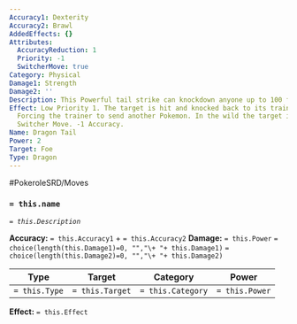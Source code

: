 ```yaml
---
Accuracy1: Dexterity
Accuracy2: Brawl
AddedEffects: {}
Attributes:
  AccuracyReduction: 1
  Priority: -1
  SwitcherMove: true
Category: Physical
Damage1: Strength
Damage2: ''
Description: This Powerful tail strike can knockdown anyone up to 100 feet away!
Effect: Low Priority 1. The target is hit and knocked back to its trainer, stunned.
  Forcing the trainer to send another Pokemon. In the wild the target is sent away.
  Switcher Move. -1 Accuracy.
Name: Dragon Tail
Power: 2
Target: Foe
Type: Dragon
---
```


#PokeroleSRD/Moves

### `= this.name` 
*`= this.Description`*

**Accuracy:** `= this.Accuracy1` + `= this.Accuracy2`
**Damage:** `= this.Power` `= choice(length(this.Damage1)=0, "","\+ "+ this.Damage1)` `= choice(length(this.Damage2)=0, "","\+ "+ this.Damage2)`

| Type          | Target          | Category          | Power          |
| ------------- | --------------- | ----------------  | -------------- |
| `= this.Type` | `= this.Target` | `= this.Category` | `= this.Power` | 

**Effect:** `= this.Effect`